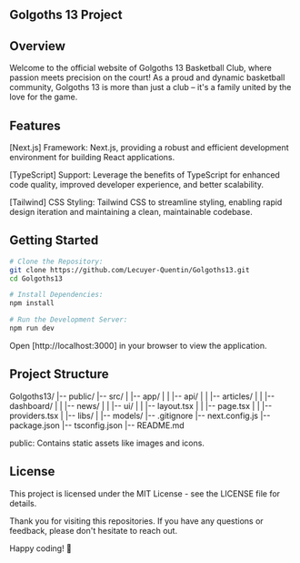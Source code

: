 

## Golgoths 13 Project


## Overview
Welcome to the official website of Golgoths 13 Basketball Club, where passion meets precision on the court! As a proud and dynamic basketball community, Golgoths 13 is more than just a club – it's a family united by the love for the game.

## Features
[Next.js] Framework: Next.js, providing a robust and efficient development environment for building React applications.

[TypeScript] Support: Leverage the benefits of TypeScript for enhanced code quality, improved developer experience, and better scalability.

[Tailwind] CSS Styling: Tailwind CSS to streamline styling, enabling rapid design iteration and maintaining a clean, maintainable codebase.


## Getting Started

```bash
# Clone the Repository:
git clone https://github.com/Lecuyer-Quentin/Golgoths13.git
cd Golgoths13

# Install Dependencies:
npm install

# Run the Development Server:
npm run dev
```

Open [http://localhost:3000] in your browser to view the application.



## Project Structure

Golgoths13/
|-- public/
|-- src/
|   |-- app/
|   |   |-- api/
|   |   |-- articles/
|   |   |-- dashboard/
|   |   |-- news/
|   |   |-- ui/
|   |   |-- layout.tsx
|   |   |-- page.tsx
|   |   |-- providers.tsx
|   |-- libs/
|   |-- models/
|-- .gitignore
|-- next.config.js
|-- package.json
|-- tsconfig.json
|-- README.md

public: Contains static assets like images and icons.



## License
This project is licensed under the MIT License - see the LICENSE file for details.

Thank you for visiting this repositories.
If you have any questions or feedback, please don't hesitate to reach out.

Happy coding! 🚀